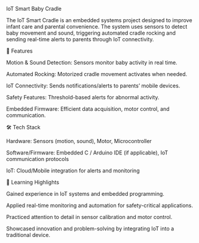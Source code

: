 IoT Smart Baby Cradle

The IoT Smart Cradle is an embedded systems project designed to improve infant care and parental convenience. The system uses sensors to detect baby movement and sound, triggering automated cradle rocking and sending real-time alerts to parents through IoT connectivity.

🚀 Features

Motion & Sound Detection: Sensors monitor baby activity in real time.

Automated Rocking: Motorized cradle movement activates when needed.

IoT Connectivity: Sends notifications/alerts to parents’ mobile devices.

Safety Features: Threshold-based alerts for abnormal activity.

Embedded Firmware: Efficient data acquisition, motor control, and communication.

🛠️ Tech Stack

Hardware: Sensors (motion, sound), Motor, Microcontroller

Software/Firmware: Embedded C / Arduino IDE (if applicable), IoT communication protocols

IoT: Cloud/Mobile integration for alerts and monitoring

📌 Learning Highlights

Gained experience in IoT systems and embedded programming.

Applied real-time monitoring and automation for safety-critical applications.

Practiced attention to detail in sensor calibration and motor control.

Showcased innovation and problem-solving by integrating IoT into a traditional device.
